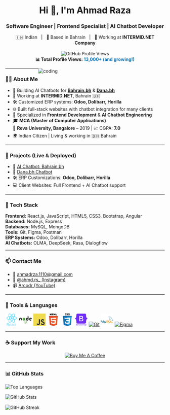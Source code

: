 <h1 align="center">Hi 👋, I'm Ahmad Raza</h1>
<h3 align="center">Software Engineer | Frontend Specialist | AI Chatbot Developer</h3>

<p align="center">
🇮🇳 Indian &nbsp;&nbsp;|&nbsp;&nbsp; 📍 Based in Bahrain &nbsp;&nbsp;|&nbsp;&nbsp; 💼 Working at <b>INTERMID.NET Company</b>  
<br><br>
<img src="https://komarev.com/ghpvc/?username=ahmadrzaa&label=Profile%20views&color=0e75b6&style=flat-square" alt="GitHub Profile Views" />
<br>
<b>📊 Total Profile Views: <span style="color:#0e75b6;">13,000+ (and growing!)</span></b>
</p>

<img align="right" alt="coding" width="400" src="https://user-images.githubusercontent.com/55389276/140866485-8fb1c876-9a8f-4d6a-98dc-08c4981eaf70.gif">

---

### 🧑‍💻 About Me

- 🤖 Building AI Chatbots for [**Bahrain.bh**](https://services.bahrain.bh) & [**Dana.bh**](https://services.bahrain.bh/wps/portal/en/BSP/HomeeServicesPortal/)
- 💼 Working at <b>INTERMID.NET</b>, Bahrain 🇧🇭
- 🛠 Customized ERP systems: <b>Odoo, Dolibarr, Horilla</b>
- 🌐 Built full-stack websites with chatbot integration for many clients
- 🎯 Specialized in <b>Frontend Development</b> & <b>AI Chatbot Engineering</b>
- 🎓 <b>MCA (Master of Computer Applications)</b>  
  🏫 <b>Reva University, Bangalore</b> – 2019 | 📈 CGPA: <b>7.0</b>
- 🌍 Indian Citizen | Living & working in 🇧🇭 Bahrain

---

### 🚀 Projects (Live & Deployed)

- 🤖 [AI Chatbot: Bahrain.bh](https://services.bahrain.bh)
- 🤖 [Dana.bh Chatbot](https://services.bahrain.bh/wps/portal/en/BSP/HomeeServicesPortal/)
- 🛠 ERP Customizations: <b>Odoo, Dolibarr, Horilla</b>
- 💻 Client Websites: Full Frontend + AI Chatbot support

---

### 💬 Tech Stack

**Frontend:** React.js, JavaScript, HTML5, CSS3, Bootstrap, Angular  
**Backend:** Node.js, Express  
**Databases:** MySQL, MongoDB  
**Tools:** Git, Figma, Postman  
**ERP Systems:** Odoo, Dolibarr, Horilla  
**AI Chatbots:** OLMA, DeepSeek, Rasa, Dialogflow

---

### 📫 Contact Me

- 📧 [ahmadrza.1110@gmail.com](mailto:ahmadrza.1110@gmail.com)  
- 📸 [@ahmd.rs_ (Instagram)](https://instagram.com/ahmd.rs_)  
- 📹 [Arcodr (YouTube)](https://www.youtube.com/c/arcodr)

---

### 🧰 Tools & Languages

<p align="left">
  <a href="https://reactjs.org/" target="_blank"><img src="https://raw.githubusercontent.com/devicons/devicon/master/icons/react/react-original-wordmark.svg" alt="React" width="40" height="40"/></a>
  <a href="https://nodejs.org/" target="_blank"><img src="https://raw.githubusercontent.com/devicons/devicon/master/icons/nodejs/nodejs-original-wordmark.svg" alt="Node.js" width="40" height="40"/></a>
  <a href="https://developer.mozilla.org/en-US/docs/Web/JavaScript" target="_blank"><img src="https://raw.githubusercontent.com/devicons/devicon/master/icons/javascript/javascript-original.svg" alt="JavaScript" width="40" height="40"/></a>
  <a href="https://www.w3.org/html/" target="_blank"><img src="https://raw.githubusercontent.com/devicons/devicon/master/icons/html5/html5-original-wordmark.svg" alt="HTML5" width="40" height="40"/></a>
  <a href="https://www.w3schools.com/css/" target="_blank"><img src="https://raw.githubusercontent.com/devicons/devicon/master/icons/css3/css3-original-wordmark.svg" alt="CSS3" width="40" height="40"/></a>
  <a href="https://getbootstrap.com/" target="_blank"><img src="https://raw.githubusercontent.com/devicons/devicon/master/icons/bootstrap/bootstrap-plain-wordmark.svg" alt="Bootstrap" width="40" height="40"/></a>
  <a href="https://git-scm.com/" target="_blank"><img src="https://www.vectorlogo.zone/logos/git-scm/git-scm-icon.svg" alt="Git" width="40" height="40"/></a>
  <a href="https://www.mysql.com/" target="_blank"><img src="https://raw.githubusercontent.com/devicons/devicon/master/icons/mysql/mysql-original-wordmark.svg" alt="MySQL" width="40" height="40"/></a>
  <a href="https://figma.com/" target="_blank"><img src="https://www.vectorlogo.zone/logos/figma/figma-icon.svg" alt="Figma" width="40" height="40"/></a>
</p>

---

### ☕ Support My Work

<p align="center">
  <a href="https://www.buymeacoffee.com/ahmadrza" target="_blank">
    <img src="https://cdn.buymeacoffee.com/buttons/v2/default-yellow.png" height="50" width="210" alt="Buy Me A Coffee" />
  </a>
</p>

---

### 📊 GitHub Stats

<p align="left">
  <img src="https://github-readme-stats.vercel.app/api/top-langs?username=ahmadrzaa&show_icons=true&locale=en&layout=compact" alt="Top Languages" />
</p>

<p>
  <img align="center" src="https://github-readme-stats.vercel.app/api?username=ahmadrzaa&show_icons=true&locale=en" alt="GitHub Stats" />
</p>

<p>
  <img align="center" src="https://github-readme-streak-stats.herokuapp.com/?user=ahmadrzaa" alt="GitHub Streak" />
</p>
